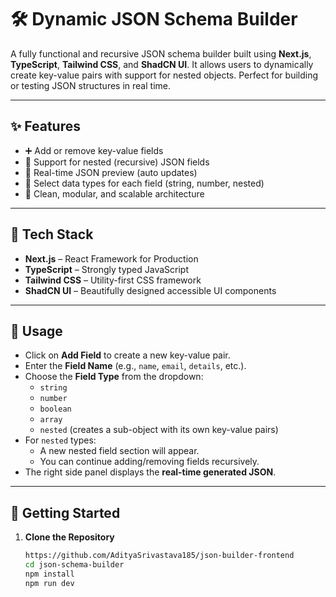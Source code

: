 # 🛠️ Dynamic JSON Schema Builder

A fully functional and recursive JSON schema builder built using **Next.js**, **TypeScript**, **Tailwind CSS**, and **ShadCN UI**. It allows users to dynamically create key-value pairs with support for nested objects. Perfect for building or testing JSON structures in real time.

---

## ✨ Features

- ➕ Add or remove key-value fields
- 🔁 Support for nested (recursive) JSON fields
- 🧠 Real-time JSON preview (auto updates)
- 🧩 Select data types for each field (string, number, nested)
- 💾 Clean, modular, and scalable architecture

---

## 🚀 Tech Stack

- **Next.js** – React Framework for Production
- **TypeScript** – Strongly typed JavaScript
- **Tailwind CSS** – Utility-first CSS framework
- **ShadCN UI** – Beautifully designed accessible UI components

---

## 📝 Usage

- Click on **Add Field** to create a new key-value pair.
- Enter the **Field Name** (e.g., `name`, `email`, `details`, etc.).
- Choose the **Field Type** from the dropdown:
  - `string`
  - `number`
  - `boolean`
  - `array`
  - `nested` (creates a sub-object with its own key-value pairs)
- For `nested` types:
  - A new nested field section will appear.
  - You can continue adding/removing fields recursively.
- The right side panel displays the **real-time generated JSON**.

---

## 🧪 Getting Started

1. **Clone the Repository**

   ```bash
   https://github.com/AdityaSrivastava185/json-builder-frontend
   cd json-schema-builder
   npm install 
   npm run dev
